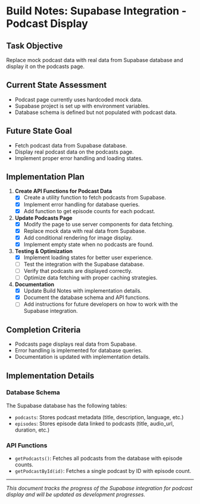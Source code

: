 # Build Notes: Supabase Integration - Podcast Display

## Task Objective
Replace mock podcast data with real data from Supabase database and display it on the podcasts page.

## Current State Assessment
- Podcast page currently uses hardcoded mock data.
- Supabase project is set up with environment variables.
- Database schema is defined but not populated with podcast data.

## Future State Goal
- Fetch podcast data from Supabase database.
- Display real podcast data on the podcasts page.
- Implement proper error handling and loading states.

## Implementation Plan

1. **Create API Functions for Podcast Data**
   - [x] Create a utility function to fetch podcasts from Supabase.
   - [x] Implement error handling for database queries.
   - [x] Add function to get episode counts for each podcast.

2. **Update Podcasts Page**
   - [x] Modify the page to use server components for data fetching.
   - [x] Replace mock data with real data from Supabase.
   - [x] Add conditional rendering for image display.
   - [x] Implement empty state when no podcasts are found.

3. **Testing & Optimization**
   - [x] Implement loading states for better user experience.
   - [ ] Test the integration with the Supabase database.
   - [ ] Verify that podcasts are displayed correctly.
   - [ ] Optimize data fetching with proper caching strategies.

4. **Documentation**
   - [x] Update Build Notes with implementation details.
   - [x] Document the database schema and API functions.
   - [ ] Add instructions for future developers on how to work with the Supabase integration.

## Completion Criteria
- Podcasts page displays real data from Supabase.
- Error handling is implemented for database queries.
- Documentation is updated with implementation details.

## Implementation Details

### Database Schema
The Supabase database has the following tables:
- `podcasts`: Stores podcast metadata (title, description, language, etc.)
- `episodes`: Stores episode data linked to podcasts (title, audio_url, duration, etc.)

### API Functions
- `getPodcasts()`: Fetches all podcasts from the database with episode counts.
- `getPodcastById(id)`: Fetches a single podcast by ID with episode count.

---

_This document tracks the progress of the Supabase integration for podcast display and will be updated as development progresses._ 